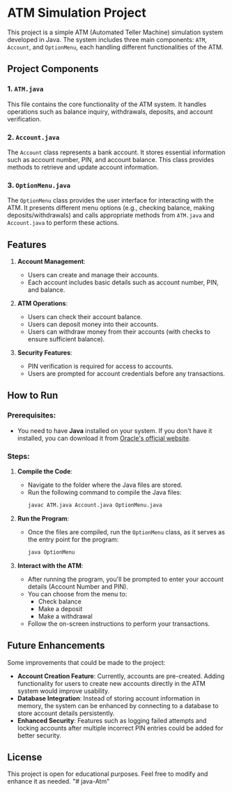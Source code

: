 
# ATM Simulation Project

This project is a simple ATM (Automated Teller Machine) simulation system developed in Java. The system includes three main components: `ATM`, `Account`, and `OptionMenu`, each handling different functionalities of the ATM.

## Project Components

### 1. `ATM.java`
This file contains the core functionality of the ATM system. It handles operations such as balance inquiry, withdrawals, deposits, and account verification.

### 2. `Account.java`
The `Account` class represents a bank account. It stores essential information such as account number, PIN, and account balance. This class provides methods to retrieve and update account information.

### 3. `OptionMenu.java`
The `OptionMenu` class provides the user interface for interacting with the ATM. It presents different menu options (e.g., checking balance, making deposits/withdrawals) and calls appropriate methods from `ATM.java` and `Account.java` to perform these actions.

## Features

1. **Account Management**: 
   - Users can create and manage their accounts.
   - Each account includes basic details such as account number, PIN, and balance.

2. **ATM Operations**:
   - Users can check their account balance.
   - Users can deposit money into their accounts.
   - Users can withdraw money from their accounts (with checks to ensure sufficient balance).

3. **Security Features**:
   - PIN verification is required for access to accounts.
   - Users are prompted for account credentials before any transactions.

## How to Run

### Prerequisites:
- You need to have **Java** installed on your system. If you don't have it installed, you can download it from [Oracle's official website](https://www.oracle.com/java/technologies/javase-jdk11-downloads.html).

### Steps:
1. **Compile the Code**:
   - Navigate to the folder where the Java files are stored.
   - Run the following command to compile the Java files:
     ```bash
     javac ATM.java Account.java OptionMenu.java
     ```

2. **Run the Program**:
   - Once the files are compiled, run the `OptionMenu` class, as it serves as the entry point for the program:
     ```bash
     java OptionMenu
     ```

3. **Interact with the ATM**:
   - After running the program, you'll be prompted to enter your account details (Account Number and PIN).
   - You can choose from the menu to:
     - Check balance
     - Make a deposit
     - Make a withdrawal
   - Follow the on-screen instructions to perform your transactions.

## Future Enhancements

Some improvements that could be made to the project:
- **Account Creation Feature**: Currently, accounts are pre-created. Adding functionality for users to create new accounts directly in the ATM system would improve usability.
- **Database Integration**: Instead of storing account information in memory, the system can be enhanced by connecting to a database to store account details persistently.
- **Enhanced Security**: Features such as logging failed attempts and locking accounts after multiple incorrect PIN entries could be added for better security.

## License

This project is open for educational purposes. Feel free to modify and enhance it as needed.
"# java-Atm" 

